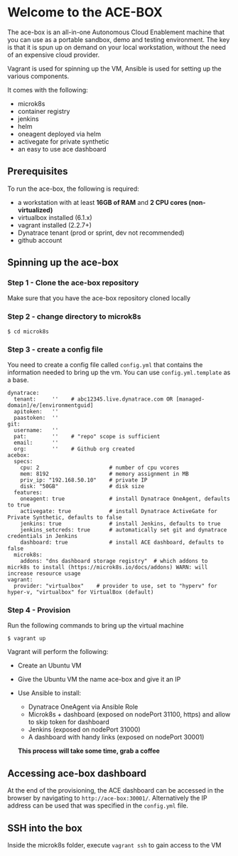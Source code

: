 # Welcome to the ACE-BOX

The ace-box is an all-in-one Autonomous Cloud Enablement machine that you can use as a portable sandbox, demo and testing environment. The key is that it is spun up on demand on your local workstation, without the need of an expensive cloud provider. 

Vagrant is used for spinning up the VM, Ansible is used for setting up the various components.

It comes with the following:
- microk8s
- container registry
- jenkins
- helm
- oneagent deployed via helm
- activegate for private synthetic
- an easy to use ace dashboard

## Prerequisites
To run the ace-box, the following is required:
- a workstation with at least **16GB of RAM** and **2 CPU cores (non-virtualized)**
- virtualbox installed (6.1.x)
- vagrant installed (2.2.7+)
- Dynatrace tenant (prod or sprint, dev not recommended)
- github account

## Spinning up the ace-box

### Step 1 - Clone the ace-box repository
Make sure that you have the ace-box repository cloned locally

### Step 2 - change directory to microk8s
```
$ cd microk8s
```
### Step 3 - create a config file
You need to create a config file called `config.yml` that contains the information needed to bring up the vm. You can use `config.yml.template` as a base.
```
dynatrace:
  tenant:     ''    # abc12345.live.dynatrace.com OR [managed-domain]/e/[environmentguid]
  apitoken:   ''
  paastoken:  ''
git:
  username:   ''
  pat:        ''    # "repo" scope is sufficient
  email:      ''
  org:        ''    # Github org created
acebox:
  specs:
    cpu: 2                      # number of cpu vcores
    mem: 8192                   # memory assignment in MB
    priv_ip: "192.168.50.10"    # private IP 
    disk: "50GB"                # disk size
  features:
    oneagent: true              # install Dynatrace OneAgent, defaults to true
    activegate: true            # install Dynatrace ActiveGate for Private Synthetic, defaults to false
    jenkins: true               # install Jenkins, defaults to true
    jenkins_setcreds: true      # automatically set git and dynatrace credentials in Jenkins
    dashboard: true             # install ACE dashboard, defaults to false
  microk8s:
    addons: "dns dashboard storage registry"  # which addons to micrk8s to install (https://microk8s.io/docs/addons) WARN: will increase resource usage
vagrant:
  provider: "virtualbox"    # provider to use, set to "hyperv" for hyper-v, "virtualbox" for VirtualBox (default)
```

### Step 4 - Provision
Run the following commands to bring up the virtual machine
```
$ vagrant up
```
Vagrant will perform the following:
- Create an Ubuntu VM
- Give the Ubuntu VM the name ace-box and give it an IP
- Use Ansible to install:
    - Dynatrace OneAgent via Ansible Role
    - Microk8s + dashboard (exposed on nodePort 31100, https) and allow to skip token for dashboard
    - Jenkins (exposed on nodePort 31000)
    - A dashboard with handy links (exposed on nodePort 30001)
  
  **This process will take some time, grab a coffee**

## Accessing ace-box dashboard
At the end of the provisioning, the ACE dashboard can be accessed in the browser by navigating to `http://ace-box:30001/`. Alternatively the IP address can be used that was specified in the `config.yml` file.

## SSH into the box
Inside the microk8s folder, execute `vagrant ssh` to gain access to the VM